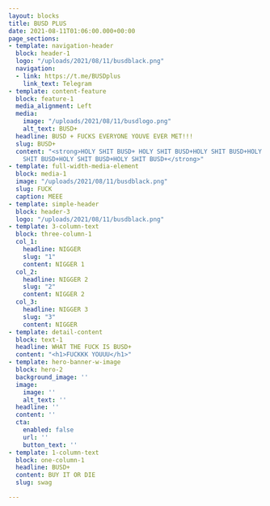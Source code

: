 ```yaml
---
layout: blocks
title: BUSD PLUS
date: 2021-08-11T01:06:00.000+00:00
page_sections:
- template: navigation-header
  block: header-1
  logo: "/uploads/2021/08/11/busdblack.png"
  navigation:
  - link: https://t.me/BUSDplus
    link_text: Telegram
- template: content-feature
  block: feature-1
  media_alignment: Left
  media:
    image: "/uploads/2021/08/11/busdlogo.png"
    alt_text: BUSD+
  headline: BUSD + FUCKS EVERYONE YOUVE EVER MET!!!
  slug: BUSD+
  content: "<strong>HOLY SHIT BUSD+ HOLY SHIT BUSD+HOLY SHIT BUSD+HOLY SHIT BUSD+HOLY
    SHIT BUSD+HOLY SHIT BUSD+HOLY SHIT BUSD+</strong>"
- template: full-width-media-element
  block: media-1
  image: "/uploads/2021/08/11/busdblack.png"
  slug: FUCK
  caption: MEEE
- template: simple-header
  block: header-3
  logo: "/uploads/2021/08/11/busdblack.png"
- template: 3-column-text
  block: three-column-1
  col_1:
    headline: NIGGER
    slug: "1"
    content: NIGGER 1
  col_2:
    headline: NIGGER 2
    slug: "2"
    content: NIGGER 2
  col_3:
    headline: NIGGER 3
    slug: "3"
    content: NIGGER
- template: detail-content
  block: text-1
  headline: WHAT THE FUCK IS BUSD+
  content: "<h1>FUCKKK YOUUU</h1>"
- template: hero-banner-w-image
  block: hero-2
  background_image: ''
  image:
    image: ''
    alt_text: ''
  headline: ''
  content: ''
  cta:
    enabled: false
    url: ''
    button_text: ''
- template: 1-column-text
  block: one-column-1
  headline: BUSD+
  content: BUY IT OR DIE
  slug: swag

---
```

